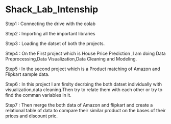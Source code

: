 # Shack_Lab_Intenship

Step1 :
Connecting the drive with the colab

Step2 :
Importing all the important libraries

Step3 :
Loading the datset of both the projects.

Step4 :
On the First project which is House Price Prediction ,I am doing Data Preprocessing,Data Visualization,Data Cleaning and Modeling.

Step5 :
In the second project which is a Product matching of Amazon and Flipkart sample data.

Step6 :
In this project I am firslty decrbing the both datset individually with visualization,data cleaning.Then try to relate them with each other or try to find the comman variables in it.

Step7 :
Then  merge the both data of Amazon and flipkart and create a relational table of data to compare their similar product on the bases of their prices and discount pric.
